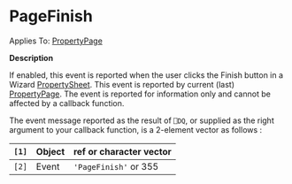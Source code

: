 




<h1 class="heading"><span class="name">PageFinish</span></h1>

Applies To: [PropertyPage](../a-z/propertypage.md)


**Description**


If enabled, this event is reported when the user clicks the Finish button in a Wizard [PropertySheet](../a-z/propertysheet.md). This event is reported by current (last) [PropertyPage](../a-z/propertypage.md). The event is reported for information only and cannot be affected by a callback function.


The event message reported as the result of `⎕DQ`, or supplied as the right argument to your callback function, is a 2-element vector as follows :


| `[1]` | Object | ref or character vector |
| --- | --- | ---  |
| `[2]` | Event | `'PageFinish'` or 355 |



